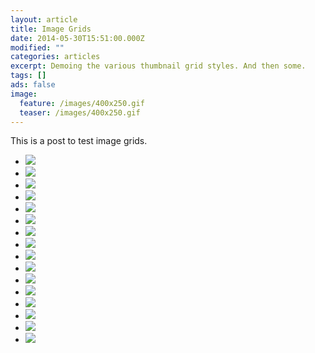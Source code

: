 ```yaml
---
layout: article
title: Image Grids
date: 2014-05-30T15:51:00.000Z
modified: ""
categories: articles
excerpt: Demoing the various thumbnail grid styles. And then some.
tags: []
ads: false
image:
  feature: /images/400x250.gif
  teaser: /images/400x250.gif
---
```


This is a post to test image grids.

*   [![](http://placehold.it/150x150.gif)](#)
*   [![](http://placehold.it/150x150.gif)](#)
*   [![](http://placehold.it/150x150.gif)](#)
*   [![](http://placehold.it/150x150.gif)](#)
*   [![](http://placehold.it/150x150.gif)](#)
*   [![](http://placehold.it/150x150.gif)](#)
*   [![](http://placehold.it/150x150.gif)](#)
*   [![](http://placehold.it/150x150.gif)](#)
*   [![](http://placehold.it/150x150.gif)](#)
*   [![](http://placehold.it/150x150.gif)](#)
*   [![](http://placehold.it/150x150.gif)](#)
*   [![](http://placehold.it/150x150.gif)](#)
*   [![](http://placehold.it/150x150.gif)](#)
*   [![](http://placehold.it/150x150.gif)](#)
*   [![](http://placehold.it/150x150.gif)](#)
*   [![](http://placehold.it/150x150.gif)](#)